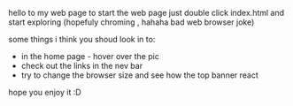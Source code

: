 hello to my web page
to start the web page just
double click index.html and start exploring 
(hopefuly chroming , hahaha bad web browser joke)

some things i think you shoud look in to:
* in the home page - hover over the pic
* check out the links in the nev bar
* try to change the browser size and see how the top banner react

hope you enjoy it  :D
